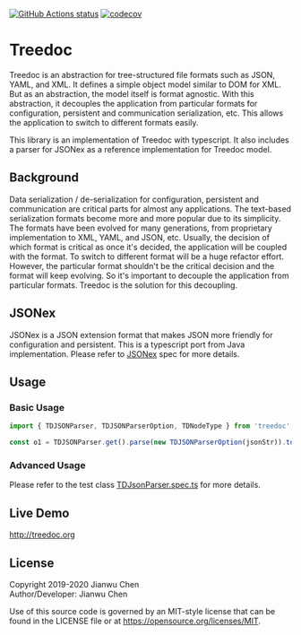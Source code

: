 <a href="https://github.com/treedoc/treedoc_ts"><img alt="GitHub Actions status" src="https://github.com/treedoc/treedoc_ts/workflows/Node%20CI/badge.svg"></a> [![codecov](https://codecov.io/gh/treedoc/treedoc_ts/branch/master/graph/badge.svg)](https://codecov.io/gh/treedoc/treedoc_ts)

# Treedoc

Treedoc is an abstraction for tree-structured file formats such as JSON, YAML, and XML. It defines a simple object model similar to DOM for XML. But as an abstraction, the model itself is format agnostic. With this abstraction, it decouples the application from particular formats for configuration, persistent and communication serialization, etc. This allows the application to switch to different formats easily.

This library is an implementation of Treedoc with typescript. It also includes a parser for JSONex as a reference implementation for Treedoc model.

## Background

Data serialization / de-serialization for configuration, persistent and communication are critical parts for almost any applications. The text-based serialization formats become more and more popular due to its simplicity. The formats have been evolved for many generations, from proprietary implementation to XML, YAML, and JSON, etc. Usually, the decision of which format is critical as once it's decided, the application will be coupled with the format. To switch to different format will be a huge refactor effort. However, the particular format shouldn't be the critical decision and the format will keep evolving. So it's important to decouple the application from particular formats. Treedoc is the solution for this decoupling.

## JSONex

JSONex is a JSON extension format that makes JSON more friendly for configuration and persistent. This is a typescript port from Java implementation. Please refer to [JSONex](https://github.com/eBay/jsonex/blob/master/JSONEX.md) spec for more details.

## Usage

### Basic Usage

```js
import { TDJSONParser, TDJSONParserOption, TDNodeType } from 'treedoc';

const o1 = TDJSONParser.get().parse(new TDJSONParserOption(jsonStr)).toObject();
```

### Advanced Usage

Please refer to the test class [TDJsonParser.spec.ts](src/__tests__/json/TDJsonParser.spec.ts) for more details.

## Live Demo

<http://treedoc.org>

## License

Copyright 2019-2020 Jianwu Chen <BR>
Author/Developer: Jianwu Chen

Use of this source code is governed by an MIT-style license that can be found in the LICENSE file or at <https://opensource.org/licenses/MIT>.
